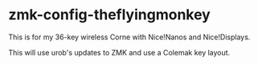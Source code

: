 # zmk-config-theflyingmonkey

This is for my 36-key wireless Corne with Nice!Nanos and Nice!Displays.

This will use urob's updates to ZMK and use a Colemak key layout.
